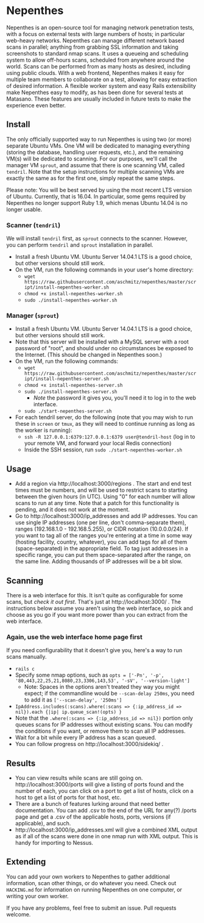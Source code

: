 # Nepenthes

Nepenthes is an open-source tool for managing network penetration tests, with a focus on external tests with large numbers of hosts; in particular web-heavy networks. Nepenthes can manage different network based scans in parallel; anything from grabbing SSL information and taking screenshots to standard nmap scans. It uses a queueing and scheduling system to allow off-hours scans, scheduled from anywhere around the world. Scans can be performed from as many hosts as desired, including using public clouds. With a web frontend, Nepenthes makes it easy for multiple team members to collaborate on a test, allowing for easy extraction of desired information. A flexible worker system and easy Rails extensibility make Nepenthes easy to modify, as has been done for several tests at Matasano. These features are usually included in future tests to make the experience even better.

## Install
The only officially supported way to run Nepenthes is using two (or more) separate Ubuntu VMs. One VM will be dedicated to managing everything (storing the database, handling user requests, etc.), and the remaining VM(s) will be dedicated to scanning. For our purposes, we'll call the manager VM `sprout`, and assume that there is one scanning VM, called `tendril`. Note that the setup instructions for multiple scanning VMs are exactly the same as for the first one, simply repeat the same steps.

Please note: You will be best served by using the most recent LTS version of Ubuntu. Currently, that is 16.04. In particular, some gems required by Nepenthes no longer support Ruby 1.9, which menas Ubuntu 14.04 is no longer usable.

### Scanner (`tendril`)

We will install `tendril` first, as `sprout` connects to the scanner. However, you can perform `tendril` and `sprout` installation in parallel.

* Install a fresh Ubuntu VM. Ubuntu Server 14.04.1 LTS is a good choice, but other versions should still work.
* On the VM, run the following commands in your user's home directory:
    * `wget https://raw.githubusercontent.com/aschmitz/nepenthes/master/script/install-nepenthes-worker.sh`
    * `chmod +x install-nepenthes-worker.sh`
    * `sudo ./install-nepenthes-worker.sh`

### Manager (`sprout`)

* Install a fresh Ubuntu VM. Ubuntu Server 14.04.1 LTS is a good choice, but other versions should still work.
* Note that this server will be installed with a MySQL server with a root password of "root", and should under no circumstances be exposed to the Internet. (This should be changed in Nepenthes soon.)
* On the VM, run the following commands:
    * `wget https://raw.githubusercontent.com/aschmitz/nepenthes/master/script/install-nepenthes-server.sh`
    * `chmod +x install-nepenthes-server.sh`
    * `sudo ./install-nepenthes-server.sh`
        * *Note* the password it gives you, you'll need it to log in to the web interface.
    * `sudo ./start-nepenthes-server.sh`
* For each tendril server, do the following (note that you may wish to run these in `screen` or `tmux`, as they will need to continue running as long as the worker is running):
    * `ssh -R 127.0.0.1:6379:127.0.0.1:6379 user@tendril-host` (log in to your remote VM, and forward your local Redis connection)
    * Inside the SSH session, run `sudo ./start-nepenthes-worker.sh`

## Usage
* Add a region via http://localhost:3000/regions . The start and end test times must be numbers, and will be used to restrict scans to starting between the given hours (in UTC). Using "0" for each number will allow scans to run at any time. Note that a patch for this functionality is pending, and it does not work at the moment.
* Go to http://localhost:3000/ip_addresses and add IP addresses. You can use single IP addresses (one per line, don't comma-separate them), ranges (192.168.1.0 - 192.168.5.255), or CIDR notation (10.0.0.0/24). If you want to tag all of the ranges you're entering at a time in some way (hosting facility, country, whatever), you can add tags for all of them (space-separated) in the appropriate field. To tag just addresses in a specific range, you can put them space-separated after the range, on the same line. Adding thousands of IP addresses will be a bit slow.

## Scanning

There is a web interface for this. It isn't quite as configurable for some scans, but *check it out first*. That's just at http://localhost:3000/ . The instructions below assume you aren't using the web interface, so pick and choose as you go if you want more power than you can extract from the web interface.

### Again, use the web interface home page first

If you need configurability that it doesn't give you, here's a way to run scans manually.

* `rails c`
* Specify some nmap options, such as `opts = ['-Pn', '-p', '80,443,22,25,21,8080,23,3306,143,53', '-sV', '--version-light']`
    * Note: Spaces in the options aren't treated they way you might expect; if the commandline would be `--scan-delay 250ms`, you need to add it as `['--scan-delay', '250ms']`
* `IpAddress.includes(:scans).where(:scans => {:ip_address_id => nil}).each {|ip| ip.queue_scan!(opts) }`
* Note that the `.where(:scans => {:ip_address_id => nil})` portion only queues scans for IP addresses without existing scans. You can modify the conditions if you want, or remove them to scan all IP addresses.
* Wait for a bit while every IP address has a scan queued.
* You can follow progress on http://localhost:3000/sidekiq/ .

## Results

* You can view results while scans are still going on. http://localhost:3000/ports will give a listing of ports found and the number of each, you can click on a port to get a list of hosts, click on a host to get a list of ports for that host, etc.
* There are a bunch of features lurking around that need better documentation. You can add .csv to the end of the URL for any(?) /ports page and get a .csv of the applicable hosts, ports, versions (if applicable), and such.
* http://localhost:3000/ip_addresses.xml will give a combined XML output as if all of the scans were done in one nmap run with XML output. This is handy for importing to Nessus.

## Extending

You can add your own workers to Nepenthes to gather additional information, scan other things, or do whatever you need. Check out `HACKING.md` for information on running Nepenthes on one computer, or writing your own worker.

If you have any problems, feel free to submit an issue. Pull requests welcome.
